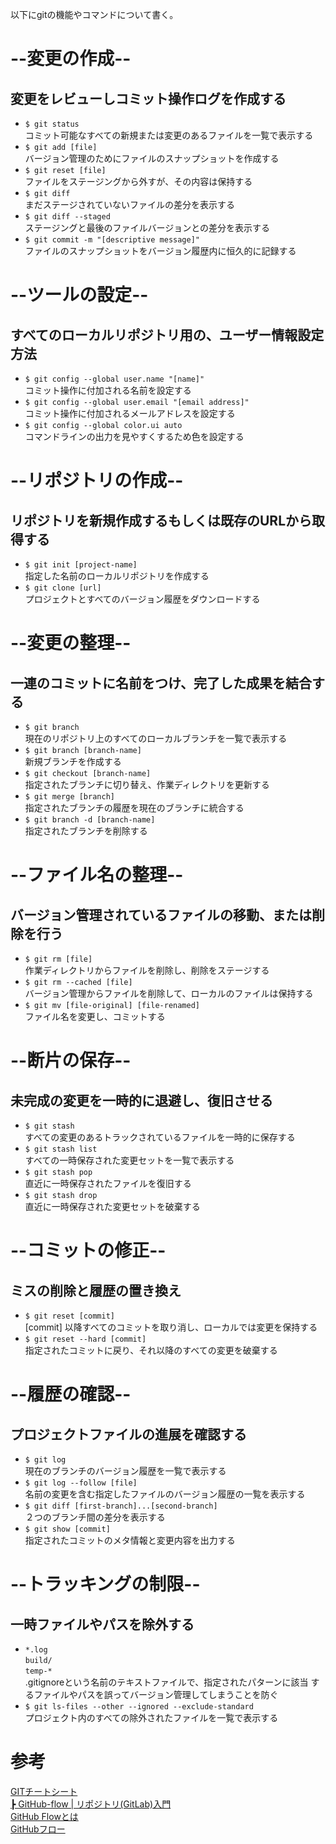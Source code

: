 以下にgitの機能やコマンドについて書く。

# --変更の作成--
## 変更をレビューしコミット操作ログを作成する
- `$ git status`<br>
コミット可能なすべての新規または変更のあるファイルを一覧で表示する
- `$ git add [file]`<br>
バージョン管理のためにファイルのスナップショットを作成する
- `$ git reset [file]`<br>
ファイルをステージングから外すが、その内容は保持する
- `$ git diff`<br>
まだステージされていないファイルの差分を表示する
- `$ git diff --staged`<br>
ステージングと最後のファイルバージョンとの差分を表示する
- `$ git commit -m "[descriptive message]"`<br>
ファイルのスナップショットをバージョン履歴内に恒久的に記録する

# --ツールの設定--
## すべてのローカルリポジトリ用の、ユーザー情報設定方法
- `$ git config --global user.name "[name]"`<br>
コミット操作に付加される名前を設定する
- `$ git config --global user.email "[email address]"`<br>
コミット操作に付加されるメールアドレスを設定する
- `$ git config --global color.ui auto`<br>
コマンドラインの出力を見やすくするため色を設定する

# --リポジトリの作成--
## リポジトリを新規作成するもしくは既存のURLから取得する
- `$ git init [project-name]`<br>
指定した名前のローカルリポジトリを作成する
- `$ git clone [url]`<br>
プロジェクトとすべてのバージョン履歴をダウンロードする

# --変更の整理-- 
## 一連のコミットに名前をつけ、完了した成果を結合する
- `$ git branch`<br>
現在のリポジトリ上のすべてのローカルブランチを一覧で表示する
- `$ git branch [branch-name]`<br>
新規ブランチを作成する
- `$ git checkout [branch-name]`<br>
指定されたブランチに切り替え、作業ディレクトリを更新する
- `$ git merge [branch]`<br>
指定されたブランチの履歴を現在のブランチに統合する
- `$ git branch -d [branch-name]`<br>
指定されたブランチを削除する

# --ファイル名の整理--
## バージョン管理されているファイルの移動、または削除を行う
- `$ git rm [file]`<br>
作業ディレクトリからファイルを削除し、削除をステージする
- `$ git rm --cached [file]`<br>
バージョン管理からファイルを削除して、ローカルのファイルは保持する
- `$ git mv [file-original] [file-renamed]`<br>
ファイル名を変更し、コミットする

# --断片の保存--
## 未完成の変更を一時的に退避し、復旧させる
- `$ git stash`<br>
すべての変更のあるトラックされているファイルを一時的に保存する
- `$ git stash list`<br>
すべての一時保存された変更セットを一覧で表示する
- `$ git stash pop`<br>
直近に一時保存されたファイルを復旧する
- `$ git stash drop`<br>
直近に一時保存された変更セットを破棄する

# --コミットの修正--
## ミスの削除と履歴の置き換え
- `$ git reset [commit]`<br>
[commit] 以降すべてのコミットを取り消し、ローカルでは変更を保持する
- `$ git reset --hard [commit]`<br>
指定されたコミットに戻り、それ以降のすべての変更を破棄する

# --履歴の確認--
## プロジェクトファイルの進展を確認する
- `$ git log`<br>
現在のブランチのバージョン履歴を一覧で表示する
- `$ git log --follow [file]`<br>
名前の変更を含む指定したファイルのバージョン履歴の一覧を表示する
- `$ git diff [first-branch]...[second-branch]`<br>
２つのブランチ間の差分を表示する
- `$ git show [commit]`<br>
指定されたコミットのメタ情報と変更内容を出力する
 
# --トラッキングの制限--
## 一時ファイルやパスを除外する
- `*.log`<br>
  `build/`<br>
  `temp-*`<br>
  .gitignoreという名前のテキストファイルで、指定されたパターンに該当
  するファイルやパスを誤ってバージョン管理してしまうことを防ぐ
- `$ git ls-files --other --ignored --exclude-standard`<br>
プロジェクト内のすべての除外されたファイルを一覧で表示する<br>



# 参考
[GITチートシート](https://training.github.com/downloads/ja/github-git-cheat-sheet.pdf) <br>
[┣ GitHub-flow | リポジトリ(GitLab)入門](https://zenn.dev/ryo_4947123/books/497459787cb294/viewer/branchstrategy_githubflow) <br>
[GitHub Flowとは](https://zenn.dev/ryo_4947123/books/497459787cb294/viewer/branchstrategy_githubflow) <br>
[GitHubフロー](https://docs.github.com/ja/get-started/quickstart/github-flow) <br>
